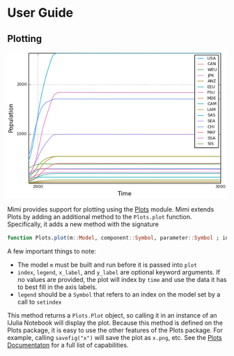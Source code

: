 # User Guide

## Plotting
![Plotting Example](figs/plotting_example.png)


Mimi provides support for plotting using the [Plots](https://github.com/tbreloff/Plots.jl) module. Mimi extends Plots by adding an additional method to the ``Plots.plot`` function. Specifically, it adds a new method with the signature

```julia
function Plots.plot(m::Model, component::Symbol, parameter::Symbol ; index::Symbol, legend::Symbol, x_label::String, y_label::String)
```
A few important things to note:

- The model ``m`` must be built and run before it is passed into ``plot``
- ``index``, ``legend``, ``x_label``, and ``y_label`` are optional keyword arguments. If no values are provided, the plot will index by ``time`` and use the data it has to best fill in the axis labels.
- ``legend`` should be a ``Symbol`` that refers to an index on the model set by a call to ``setindex``

This method returns a ``Plots.Plot`` object, so calling it in an instance of an IJulia Notebook will display the plot. Because this method is defined on the Plots package, it is easy to use the other features of the Plots package. For example, calling ``savefig("x")`` will save the plot as ``x.png``, etc. See the [Plots Documentaton](https://juliaplots.github.io/) for a full list of capabilities.
